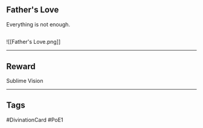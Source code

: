 ## Father's Love
Everything is not enough.
## 
![[Father's Love.png]]

---
## Reward
Sublime Vision

---
## Tags
#DivinationCard
#PoE1